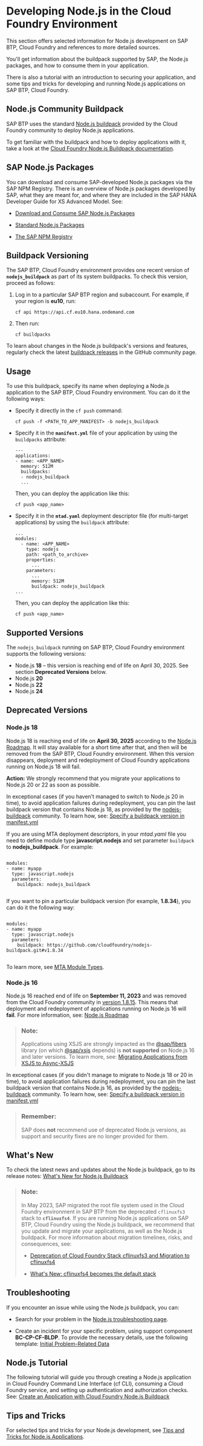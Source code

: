 <!-- loio3a7a0bece0d044eca59495965d8a0237 -->

# Developing Node.js in the Cloud Foundry Environment

This section offers selected information for Node.js development on SAP BTP, Cloud Foundry and references to more detailed sources.



You'll get information about the buildpack supported by SAP, the Node.js packages, and how to consume them in your application.

There is also a tutorial with an introduction to securing your application, and some tips and tricks for developing and running Node.js applications on SAP BTP, Cloud Foundry.



<a name="loio3a7a0bece0d044eca59495965d8a0237__section_wzk_sdp_rdb"/>

## Node.js Community Buildpack

SAP BTP uses the standard [Node.js buildpack](https://github.com/cloudfoundry/nodejs-buildpack) provided by the Cloud Foundry community to deploy Node.js applications.

To get familiar with the buildpack and how to deploy applications with it, take a look at the [Cloud Foundry Node.js Buildpack documentation](https://docs.cloudfoundry.org/buildpacks/node/index.html).



<a name="loio3a7a0bece0d044eca59495965d8a0237__section_ndw_lxz_pdb"/>

## SAP Node.js Packages

You can download and consume SAP-developed Node.js packages via the SAP NPM Registry. There is an overview of Node.js packages developed by SAP, what they are meant for, and where they are included in the SAP HANA Developer Guide for XS Advanced Model. See:

-   [Download and Consume SAP Node.js Packages](https://help.sap.com/viewer/4505d0bdaf4948449b7f7379d24d0f0d/2.0.latest/en-US/ddcff14e28384810a352bb6512cd3448.html)

-   [Standard Node.js Packages](https://help.sap.com/viewer/4505d0bdaf4948449b7f7379d24d0f0d/2.0.latest/en-US/54513272339246049bf438a03a8095e4.html)

-   [The SAP NPM Registry](https://help.sap.com/viewer/4505d0bdaf4948449b7f7379d24d0f0d/2.0.latest/en-US/726e5d41462c4eb29eaa6cc83ff41e84.html)




<a name="loio3a7a0bece0d044eca59495965d8a0237__section_kfn_ldv_f5b"/>

## Buildpack Versioning

The SAP BTP, Cloud Foundry environment provides one recent version of **`nodejs_buildpack`** as part of its system buildpacks. To check this version, proceed as follows:

1.  Log in to a particular SAP BTP region and subaccount. For example, if your region is **eu10**, run:

    ```
    cf api https://api.cf.eu10.hana.ondemand.com
    ```

2.  Then run:

    ```
    cf buildpacks
    ```


To learn about changes in the Node.js buildpack's versions and features, regularly check the latest [buildpack releases](https://github.com/cloudfoundry/nodejs-buildpack/releases) in the GitHub community page.



<a name="loio3a7a0bece0d044eca59495965d8a0237__section_xxx_4w3_t2b"/>

## Usage

To use this buildpack, specify its name when deploying a Node.js application to the SAP BTP, Cloud Foundry environment. You can do it the following ways:

-   Specify it directly in the `cf push` command:

    ```
    cf push -f <PATH_TO_APP_MANIFEST> -b nodejs_buildpack
    ```

-   Specify it in the **`manifest.yml`** file of your application by using the `buildpacks` attribute:

    ```
    ---
    applications:
    - name: <APP_NAME>
      memory: 512M
      buildpacks:
      - nodejs_buildpack
      ...
    ```

    Then, you can deploy the application like this:

    ```
    cf push <app_name>
    ```

-   Specify it in the **`mtad.yaml`** deployment descriptor file \(for multi-target applications\) by using the `buildpack` attribute:

    ```
    ...
    modules:
      - name: <APP_NAME>
        type: nodejs
        path: <path_to_archive>
        properties:
          ...
        parameters:
          ...
          memory: 512M
          buildpack: nodejs_buildpack
    ...
    ```

    Then, you can deploy the application like this:

    ```
    cf push <app_name>
    ```




<a name="loio3a7a0bece0d044eca59495965d8a0237__section_w1d_tr1_krb"/>

## Supported Versions

The `nodejs_buildpack` running on SAP BTP, Cloud Foundry environment supports the following versions:

-   Node.js **18** – this version is reaching end of life on April 30, 2025. See section **Deprecated Versions** below.
-   Node.js **20**
-   Node.js **22**
-   Node.js **24** 



<a name="loio3a7a0bece0d044eca59495965d8a0237__section_gcy_z4m_zcc"/>

## Deprecated Versions



### Node.js 18

Node.js 18 is reaching end of life on **April 30, 2025** according to the [Node.js Roadmap](https://github.com/nodejs/Release). It will stay available for a short time after that, and then will be removed from the SAP BTP, Cloud Foundry environment. When this version disappears, deployment and redeployment of Cloud Foundry applications running on Node.js 18 will fail.

**Action:** We strongly recommend that you migrate your applications to Node.js 20 or 22 as soon as possible.

In exceptional cases \(if you haven’t managed to switch to Node.js 20 in time\), to avoid application failures during redeployment, you can pin the last buildpack version that contains Node.js 18, as provided by the [nodejs-buildpack](https://github.com/cloudfoundry/nodejs-buildpack) community. To learn how, see: [Specify a buildpack version in manifest.yml](tips-and-tricks-for-node-js-applications-3a5fe88.md#loio3a5fe887f6e64abb827494baac352059__specify_node_bp_version)

If you are using MTA deployment descriptors, in your *mtad.yaml* file you need to define module type **javascript.nodejs** and set parameter `buildpack` to **nodejs\_buildpack**. For example:

```

modules:
- name: myapp
  type: javascript.nodejs
  parameters:
    buildpack: nodejs_buildpack
			
```

If you want to pin a particular buildpack version \(for example, **1.8.34**\), you can do it the following way:

```

modules:
- name: myapp
  type: javascript.nodejs
  parameters:
    buildpack: https://github.com/cloudfoundry/nodejs-buildpack.git#v1.8.34
			
```

To learn more, see [MTA Module Types](https://help.sap.com/docs/btp/sap-business-technology-platform/modules#mta-module-types).



### Node.js 16

Node.js 16 reached end of life on **September 11, 2023** and was removed from the Cloud Foundry community in [version 1.8.15](https://github.com/cloudfoundry/nodejs-buildpack/releases/tag/v1.8.15). This means that deployment and redeployment of applications running on Node.js 16 will **fail**. For more information, see: [Node.js Roadmap](https://github.com/nodejs/Release)

> ### Note:  
> Applications using XSJS are strongly impacted as the [@sap/fibers](https://www.npmjs.com/package/@sap/fibers) library \(on which [@sap/xsjs](https://www.npmjs.com/package/@sap/xsjs) depends\) is **not supported** on Node.js 16 and later versions. To learn more, see: [Migrating Applications from XSJS to Async-XSJS](migrating-applications-from-xsjs-to-async-xsjs-40ded9d.md)

In exceptional cases \(if you didn't manage to migrate to Node.js 18 or 20 in time\), to avoid application failures during redeployment, you can pin the last buildpack version that contains Node.js 16, as provided by the [nodejs-buildpack](https://github.com/cloudfoundry/nodejs-buildpack) community. To learn how, see: [Specify a buildpack version in manifest.yml](tips-and-tricks-for-node-js-applications-3a5fe88.md#loio3a5fe887f6e64abb827494baac352059__specify_node_bp_version) 

> ### Remember:  
> SAP does **not** recommend use of deprecated Node.js versions, as support and security fixes are no longer provided for them.



<a name="loio3a7a0bece0d044eca59495965d8a0237__section_o5d_4t1_krb"/>

## What's New

To check the latest news and updates about the Node.js buildpack, go to its release notes: [What's New for Node.js Buildpack](https://help.sap.com/whats-new/cf0cb2cb149647329b5d02aa96303f56?locale=en-US&amp%3BComponent=Node.js%20System%20Buildpack&Valid_as_Of=2022-01-01%3A2050-12-31&Component=Node.js%20System%20Buildpack) 

> ### Note:  
> In May 2023, SAP migrated the root file system used in the Cloud Foundry environment in SAP BTP from the deprecated `cflinuxfs3` stack to **`cflinuxfs4`**. If you are running Node.js applications on SAP BTP, Cloud Foundry using the Node.js buildpack, we recommend that you update and migrate your applications, as well as the Node.js buildpack. For more information about migration timelines, risks, and consequences, see:
> 
> -   [Deprecation of Cloud Foundry Stack cflinuxfs3 and Migration to cflinuxfs4](https://blogs.sap.com/2023/02/16/deprecation-of-cloud-foundry-stack-cflinuxfs3-and-migration-to-cflinuxfs4/)
> 
> -   [What's New: cflinuxfs4 becomes the default stack](https://help.sap.com/whats-new/cf0cb2cb149647329b5d02aa96303f56?locale=en-US&Component=Node.js+System+Buildpack&Valid_as_Of=2023-01-11:2023-03-25)



<a name="loio3a7a0bece0d044eca59495965d8a0237__section_iwr_zxf_hvb"/>

## Troubleshooting

If you encounter an issue while using the Node.js buildpack, you can:

-   Search for your problem in the [Node.js troubleshooting page](node-js-buildpack-1462ff0.md).

-   Create an incident for your specific problem, using support component **BC-CP-CF-BLDP**. To provide the necessary details, use the following template: [Initial Problem-Related Data](troubleshooting-073b7fc.md) 




<a name="loio3a7a0bece0d044eca59495965d8a0237__section_jnl_4xz_pdb"/>

## Node.js Tutorial

The following tutorial will guide you through creating a Node.js application in Cloud Foundry Command Line Interface \(cf CLI\), consuming a Cloud Foundry service, and setting up authentication and authorization checks. See: [Create an Application with Cloud Foundry Node.js Buildpack](https://developers.sap.com/tutorials/btp-cf-buildpacks-node-create.html)



<a name="loio3a7a0bece0d044eca59495965d8a0237__section_wc2_5xz_pdb"/>

## Tips and Tricks

For selected tips and tricks for your Node.js development, see [Tips and Tricks for Node.js Applications](tips-and-tricks-for-node-js-applications-3a5fe88.md).

